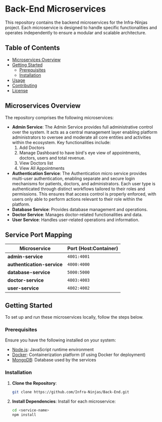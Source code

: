 # Back-End Microservices

This repository contains the backend microservices for the Infra-Ninjas project. Each microservice is designed to handle specific functionalities and operates independently to ensure a modular and scalable architecture.

## Table of Contents

- [Microservices Overview](#microservices-overview)
- [Getting Started](#getting-started)
  - [Prerequisites](#prerequisites)
  - [Installation](#installation)
- [Usage](#usage)
- [Contributing](#contributing)
- [License](#license)

## Microservices Overview

The repository comprises the following microservices:

- **Admin Service**: The Admin Service provides full administrative control over the system. It acts as a central management layer enabling platform administrators to oversee and moderate all core entities and activities within the ecosystem. Key functionalities include:
  1. Add Doctors
  2. Manage Dashboard to have bird's eye view of appointments, doctors, users and total revenue.
  3. View Doctors list
  4. View All Appointments
- **Authentication Service**: The Authentication micro service provides multi-user authentication, enabling separate and secure login mechanisms for patients, doctors, and administrators. Each user type is authenticated through distinct workflows tailored to their roles and permissions. This ensures that access control is properly enforced, with users only able to perform actions relevant to their role within the platform.
- **Database Service**: Provides database management and operations.
- **Doctor Service**: Manages doctor-related functionalities and data.
- **User Service**: Handles user-related operations and information.

## Service Port Mapping

| Microservice            | Port (Host:Container) |
|-------------------------|------------------------|
| **admin-service**       | `4001:4001`            |
| **authentication-service** | `4000:4000`        |
| **database-service**    | `5000:5000`            |
| **doctor-service**      | `4003:4003`            |
| **user-service**        | `4002:4002`            |

## Getting Started

To set up and run these microservices locally, follow the steps below.

### Prerequisites

Ensure you have the following installed on your system:

- [Node.js](https://nodejs.org/): JavaScript runtime environment
- [Docker](https://www.docker.com/): Containerization platform (if using Docker for deployment)
- [MongoDB](https://www.mongodb.com/): Database used by the services

### Installation

1. **Clone the Repository**:

   ```bash
   git clone https://github.com/Infra-Ninjas/Back-End.git

2. **Install Dependencies**:
   Install for each microservice:
    ```bash
    cd <service-name>
    npm install





